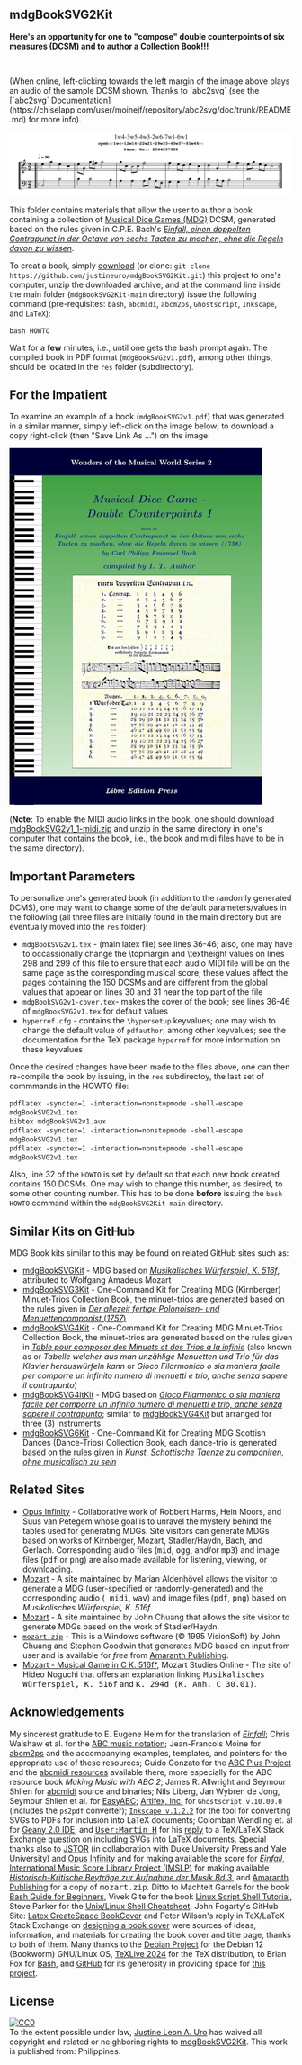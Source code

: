 ## mdgBookSVG2Kit

**Here's an opportunity for one to "compose" double counterpoints of six measures (DCSM) and to author a Collection Book!!!**  

<script src="https://justineuro.github.io/abc2svg-2024-gh/abc2svg-1.js"></script>
<script src="https://justineuro.github.io/abc2svg-2024-gh/snd-1.js"></script>
<style type='text/css'>
    svg {display:block}
</style>

<p><center>
<script type="text/vnd.abc">
%abc-4.93
%<![CDATA[
%%scale 0.65
%%pagewidth 21.10cm
%%bgcolor white
%%topspace 0
%%composerspace 0
%%leftmargin 0.80cm
%%rightmargin 0.80cm
X:2044257688
T:1w4-3w5-4w3-2w6-7w1-6w1
%%setfont-1 Courier-Bold 14
T:$1cpeb::1w4-12w14-22w21-29w33-43w37-51w46-:$0
T:$1Perm. No.: 2044257688$0
M:2/2
L:1/4
Q:1/4=90
%%staves [1 2]
V:1 clef=treble
V:2 clef=bass
K:C
%1
[V:1]|: egec |\
[V:2]|: C,2C2 |\
%2
[V:1] e/G/ g/^f/ g2 |\
[V:2] CC2B, |\
%3
[V:1] g/c/ B/c/ f2 |\
[V:2] A,A, A,/C/ A,/F,/ |\
%4
[V:1] f e/d/ ec |\
[V:2] G,G,CC |\
%5
[V:1] dGgf |\
[V:2] C B,/A,/B,2 |\
%6
[V:1] e/g/ e/d/ c2 :|]
[V:2] C4 :|]
%]]>;
</script>
</center></p>
<p><br/></p>
(When online, left-clicking towards the left margin of the image above plays an audio of the sample DCSM shown. Thanks to `abc2svg` (see the [`abc2svg` Documentation](https://chiselapp.com/user/moinejf/repository/abc2svg/doc/trunk/README.md) for more info).

![](./cpeb-DCSM.svg)

This folder contains materials that allow the user to author a book containing a collection of [Musical Dice Games (MDG)](https://en.wikipedia.org/wiki/Musikalisches_W%C3%BCrfelspiel) DCSM, generated based on the rules given in C.P.E. Bach's [*Einfall, einen doppelten Contrapunct in der Octave von sechs Tacten zu machen, ohne die Regeln davon zu wissen*](https://www.jstor.org/stable/843301).

To creat a book, simply [download](https://github.com/justineuro/mdgBookSVG2Kit/archive/main.zip) (or clone: `git clone https://github.com/justineuro/mdgBookSVG2Kit.git`) this project to one's computer, unzip the downloaded archive, and at the command line inside the main folder (`mdgBookSVG2Kit-main` directory) issue the following command (pre-requisites: `bash`, `abcmidi`, `abcm2ps`, `Ghostscript`, `Inkscape`, and `LaTeX`):

```shell
bash HOWTO
```

Wait for a **few** minutes, i.e., until one gets the bash prompt again.  The compiled book in PDF format (`mdgBookSVG2v1.pdf`), among other things, should be located in the `res` folder (subdirectory).  

## For the Impatient
To examine an example of a book (`mdgBookSVG2v1.pdf`) that was generated in a similar manner, simply left-click on the image below; to download a copy right-click (then "Save Link As ...") on the image:

[![Front Cover](./mdgBookSVG2v1-tit.jpg)](https://raw.githubusercontent.com/justineuro/mdgBookSVG2Kit/main/mdgBookSVG2v1.pdf)

(**Note**: To enable the MIDI audio links in the book, one should download [mdgBookSVG2v1_1-midi.zip](https://github.com/justineuro/mdgBookSVG2Kit/raw/main/mdgBookSVG2v1_1-midi.zip) and unzip in the same directory in one's computer that contains the book, i.e., the book and midi files have to be in the same directory).

## Important Parameters
To personalize one's generated book (in addition to the randomly generated DCMS), one may want to change some of the default parameters/values in the following (all three files are initially found in the main directory but are eventually moved into the `res` folder): 

- `mdgBookSVG2v1.tex` - (main latex file) see lines 36-46; also, one may have to occassionally change the \\topmargin and \\textheight values on lines 298 and 299 of this file to ensure that each audio MIDI file will be on the same page as the corresponding musical score; these values affect the pages containing the 150 DCSMs and are different from the global values that appear on lines 30 and 31 near the top part of the file
- `mdgBookSVG2v1-cover.tex`- makes the cover of the book; see lines 36-46 of `mdgBookSVG2v1.tex` for default values
- `hyperref.cfg` - contains the `\hypersetup` keyvalues; one may wish to change the default value of `pdfauthor`, among other keyvalues; see the documentation for the TeX package `hyperref` for more information on these keyvalues

Once the desired changes have been made to the files above, one can then re-compile the book by issuing, in the `res` subdirectoy, the last set of commmands in the HOWTO file:
```shell
pdflatex -synctex=1 -interaction=nonstopmode -shell-escape mdgBookSVG2v1.tex
bibtex mdgBookSVG2v1.aux
pdflatex -synctex=1 -interaction=nonstopmode -shell-escape mdgBookSVG2v1.tex
pdflatex -synctex=1 -interaction=nonstopmode -shell-escape mdgBookSVG2v1.tex
```

Also, line 32 of the `HOWTO` is set by default so that each new book created contains 150 DCSMs.  One may wish to change this number, as desired, to some other counting number.  This has to be done **before** issuing the `bash HOWTO` command within the `mdgBookSVG2Kit-main` directory.

## Similar Kits on GitHub
MDG Book kits similar to this may be found on related GitHub sites such as:

- [mdgBookSVGKit](https://github.com/justineuro/mdgBookSVGKit) - MDG based on [*Musikalisches W&uuml;rferspiel, K. 516f*](http://imslp.org/wiki/Musikalisches_W%C3%BCrfelspiel,_K.516f_%28Mozart,_Wolfgang_Amadeus%29), attributed to Wolfgang Amadeus Mozart
- [mdgBookSVG3Kit](https://justineuro.github.io/mdgBookSVG3Kit) - One-Command Kit for Creating MDG (Kirnberger) Minuet-Trios Collection Book, the minuet-trios are generated based on the rules given in [*Der allezeit fertige Polonoisen- und Menuettencomponist* (*1757*)](https://imslp.org/wiki/Der_allezeit_fertige_Polonoisen-_und_Menuettencomponist_(Kirnberger%2C_Johann_Philipp)) 
- [mdgBookSVG4Kit](https://justineuro.github.io/mdgBookSVG4Kit) - One-Command Kit for Creating MDG Minuet-Trios Collection Book, the minuet-trios are generated based on the rules given in [*Table pour composer des Minuets et des Trios &agrave; la infinie*](http://imslp.org/wiki/Table_pour_composer_des_Minuets_et_des_Trios_%C3%A0_la_infinie_(Stadler,_Maximilian)) (also known as or *Tabelle welcher aus man unzählige Menuetten und Trio für das Klavier herauswürfeln kann* or *Gioco Filarmonico o sia maniera facile per comporre un infinito numero di menuetti e trio, anche senza sapere il contrapunto*) 
- [mdgBookSVG4itKit](https://github.com/justineuro/mdgBookSVG4itKit) - MDG based on [*Gioco Filarmonico o sia maniera facile per comporre un infinito numero di menuetti e trio, anche senza sapere il contrapunto*](http://imslp.org/wiki/Table_pour_composer_des_Minuets_et_des_Trios_%C3%A0_la_infinie_(Stadler,_Maximilian)); similar to  [mdgBookSVG4Kit](https://github.com/justineuro/mdgBookSVG4Kit) but arranged for three (3) instruments
- [mdgBookSVG6Kit](https://justineuro.github.io/mdgBookSVG4Kit) - One-Command Kit for Creating MDG Scottish Dances (Dance-Trios) Collection Book, each dance-trio is generated based on the rules given in [*Kunst, Schottische Taenze zu componiren, ohne musicalisch zu sein*](https://imslp.org/wiki/Kunst%2C_Schottische_Taenze_zu_componiren%2C_ohne_musicalisch_zu_sein_(Gerlach%2C_Gustav))


## Related Sites
- [Opus Infinity](https://opus-infinity.org/) - Collaborative work of Robbert Harms, Hein Moors, and Suus van Petegem whose goal is to unravel the mystery behind the tables used for generating MDGs.  Site visitors can generate MDGs based on works of Kirnberger, Mozart, Stadler/Haydn, Bach, and Gerlach.  Corresponding audio files (<tt>mid</tt>, <tt>ogg</tt>, and/or <tt>mp3</tt>) and image files (<tt>pdf</tt> or <tt>png</tt>) are also made available for listening, viewing, or downloading.
- [Mozart](https://marian-aldenhoevel.de/mozart/) - A site maintained by Marian Aldenh&ouml;vel allows the visitor to generate a MDG (user-specified or randomly-generated) and the corresponding audio (<tt> midi</tt>, <tt>wav</tt>) and image files (<tt>pdf</tt>, <tt>png</tt>) based on *Musikalisches W&uuml;rferspiel, K. 516f*.
- [Mozart](http://sunsite.univie.ac.at/Mozart/dice/) - A site maintained by John Chuang that allows the site visitor to generate MDGs based on the work of Stadler/Haydn.
- [`mozart.zip`](https://www.amaranthpublishing.com/mozart.zip) -  This is a Windows software (&copy; 1995 VisionSoft) by John Chuang and Stephen Goodwin that generates MDG based on input from user and is available for <em> free</em> from  [Amaranth Publishing](http://www.amaranthpublishing.com/MozartDiceGame.htm). 
-  [Mozart - Musical Game in C K. 516f*](http://www.asahi-net.or.jp/~rb5h-ngc/e/k516f.htm), Mozart Studies Online - The site of Hideo Noguchi that offers an explanation linking <tt> Musikalisches W&uuml;rferspiel, K. 516f</tt> and <tt>K. 294d (K. Anh. C 30.01)</tt>.

## Acknowledgements
My sincerest gratitude to E. Eugene Helm for the translation of [*Einfall*](https://www.jstor.org/stable/843301); Chris Walshaw et al. for the [ABC music notation](http://www.abcnotation.com);  Jean-Francois Moine for [abcm2ps](http://moinejf.free.fr/) and the accompanying examples, templates, and pointers for the appropriate use of these resources;  Guido Gonzato for the [ABC Plus Project](http://abcplus.sourceforge.net/) and the [abcmidi resources](http://abcplus.sourceforge.net/#abcMIDI) available there, more especially for the ABC resource book *Making Music with ABC 2*; James R. Allwright and Seymour Shlien for [abcmidi](http://abc.sourceforge.net/abcMIDI) source and binaries; Nils Liberg, Jan Wybren de Jong, Seymour Shlien et al. for [EasyABC](https://easyabc.sourceforge.net); [Artifex, Inc.](https://artifex.com) for `Ghostscript v.10.00.0` (includes the `ps2pdf` converter); [`Inkscape v.1.2.2`](https://www.inkscape.org) for the tool for converting SVGs to PDFs for inclusion into LaTeX documents; Colomban Wendling et. al for [Geany 2.0 IDE](https://www.geany.org); and [<tt>User:Martin H</tt>](https://tex.stackexchange.com/users/632/martin-h) for his [reply](https://tex.stackexchange.com/questions/2099/how-to-include-svg-diagrams-in-latex) to a TeX/LaTeX Stack Exchange question on including SVGs into LaTeX documents.  Special thanks also to [JSTOR](https://www.jstor.org/stable/843301) (in collaboration with Duke University Press and Yale University) and [Opus Infinity](https://opus-infinity.org) and  for making available the score for [*Einfall*](https://opus-infinity.org/dice_games/cpebach_counterpoint/measures/),  [International Music Score Library Project (IMSLP)](http://imslp.org/) for making available [*Historisch-Kritische Beyträge zur Aufnahme der Musik Bd.3*](https://imslp.org/wiki/Historisch-Kritische_Beytr%C3%A4ge_zur_Aufnahme_der_Musik_(Marpurg,_Friedrich_Wilhelm)),  and [Amaranth Publishing](http://www.amaranthpublishing.com/MozartDiceGame.htm) for a copy of <tt>mozart.zip</tt>.  Ditto to Machtelt Garrels for the book [Bash Guide for Beginners](http://tldp.org/LDP/Bash-Beginners-Guide/html/Bash-Beginners-Guide.html), Vivek Gite for the book [Linux Script Shell Tutorial](http://www.freeos.com/guides/lsst/), Steve Parker for the [Unix/Linux Shell Cheatsheet](http://steve-parker.org/sh/cheatsheet.pdf).  John Fogarty's GitHub Site: [Latex CreateSpace BookCover](https://github.com/jfogarty/latex-createspace-bookcover) and Peter Wilson's reply in TeX/LaTeX Stack Exchange on [designing a book cover](https://tex.stackexchange.com/questions/17579/how-can-i-design-a-book-cover) were sources of ideas, information, and materials for creating the book cover and title page, thanks to both of them. Many thanks to the [Debian Project](https://www.debian.org) for the Debian 12 (Bookworm) GNU/Linux OS, [TeXLive 2024](http://www.tug.org/texlive/) for the TeX distribution, to Brian Fox for [Bash](https://www.gnu.org/software/bash/), and [GitHub](https://github.com) for its generosity in providing space for [this project](https://github.com/justineuro/mdgBookSVG2Kit).

## License
<p xmlns:dct="http://purl.org/dc/terms/" xmlns:vcard="http://www.w3.org/2001/vcard-rdf/3.0#">
  <a rel="license"
     href="http://creativecommons.org/publicdomain/zero/1.0/">
    <img src="http://i.creativecommons.org/p/zero/1.0/88x31.png" style="border-style: none;" alt="CC0" />
  </a>
  <br />
  To the extent possible under law,
  <a rel="dct:publisher"
     href="https://github.com/justineuro">
    <span property="dct:title">Justine Leon A. Uro</span></a>
  has waived all copyright and related or neighboring rights to
  <span property="dct:title"><a href="https://github.com/justineuro/mdgBookSVG2Kit">mdgBookSVG2Kit</a></span>.
This work is published from:
<span property="vcard:Country" datatype="dct:ISO3166"
      content="PH" about="https://github.com/justineuro/mdgBookSVG2Kit">
  Philippines</span>.
</p>